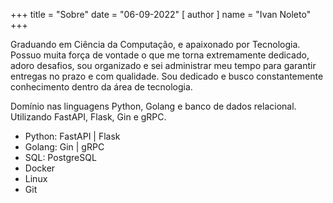 +++
title = "Sobre"
date = "06-09-2022"
[ author ]
  name = "Ivan Noleto"
+++

Graduando em Ciência da Computação, e apaixonado por Tecnologia.
Possuo muita força de vontade o que me torna extremamente dedicado, adoro desafios, sou organizado e sei administrar meu tempo para garantir entregas no prazo e com qualidade.
Sou dedicado e busco constantemente conhecimento dentro da área de tecnologia.

Domínio nas linguagens Python, Golang e banco de dados relacional. Utilizando FastAPI, Flask, Gin e gRPC.

- Python: FastAPI | Flask
- Golang:  Gin | gRPC
- SQL: PostgreSQL
- Docker
- Linux
- Git